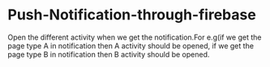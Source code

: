 # Push-Notification-through-firebase
Open the different activity when we get the notification.For e.g(if we get the page type A in notification then A activity should be opened, if we get the page type B in notification then B activity should be opened.
